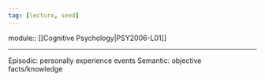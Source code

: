 ```yaml
---
tag: [lecture, seed]
---
```

module:: [[Cognitive Psychology|PSY2006-L01]]
___
Episodic: personally experience events
Semantic: objective facts/knowledge